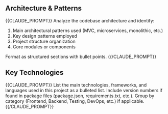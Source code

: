 ## Architecture & Patterns

{{CLAUDE_PROMPT}}
Analyze the codebase architecture and identify:
1. Main architectural patterns used (MVC, microservices, monolithic, etc.)
2. Key design patterns employed
3. Project structure organization
4. Core modules or components

Format as structured sections with bullet points.
{{/CLAUDE_PROMPT}}

## Key Technologies

{{CLAUDE_PROMPT}}
List the main technologies, frameworks, and languages used in this project as a bulleted list.
Include version numbers if found in package files (package.json, requirements.txt, etc.).
Group by category (Frontend, Backend, Testing, DevOps, etc.) if applicable.
{{/CLAUDE_PROMPT}}
